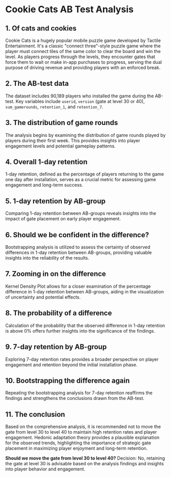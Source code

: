 # Cookie Cats AB Test Analysis

## 1. Of cats and cookies
Cookie Cats is a hugely popular mobile puzzle game developed by Tactile Entertainment. It's a classic "connect three"-style puzzle game where the player must connect tiles of the same color to clear the board and win the level. As players progress through the levels, they encounter gates that force them to wait or make in-app purchases to progress, serving the dual purpose of driving revenue and providing players with an enforced break.

## 2. The AB-test data
The dataset includes 90,189 players who installed the game during the AB-test. Key variables include `userid`, `version` (gate at level 30 or 40), `sum_gamerounds`, `retention_1`, and `retention_7`.

## 3. The distribution of game rounds
The analysis begins by examining the distribution of game rounds played by players during their first week. This provides insights into player engagement levels and potential gameplay patterns.

## 4. Overall 1-day retention
1-day retention, defined as the percentage of players returning to the game one day after installation, serves as a crucial metric for assessing game engagement and long-term success.

## 5. 1-day retention by AB-group
Comparing 1-day retention between AB-groups reveals insights into the impact of gate placement on early player engagement.

## 6. Should we be confident in the difference?
Bootstrapping analysis is utilized to assess the certainty of observed differences in 1-day retention between AB-groups, providing valuable insights into the reliability of the results.

## 7. Zooming in on the difference
Kernel Density Plot allows for a closer examination of the percentage difference in 1-day retention between AB-groups, aiding in the visualization of uncertainty and potential effects.

## 8. The probability of a difference
Calculation of the probability that the observed difference in 1-day retention is above 0% offers further insights into the significance of the findings.

## 9. 7-day retention by AB-group
Exploring 7-day retention rates provides a broader perspective on player engagement and retention beyond the initial installation phase.

## 10. Bootstrapping the difference again
Repeating the bootstrapping analysis for 7-day retention reaffirms the findings and strengthens the conclusions drawn from the AB-test.

## 11. The conclusion
Based on the comprehensive analysis, it is recommended not to move the gate from level 30 to level 40 to maintain high retention rates and player engagement. Hedonic adaptation theory provides a plausible explanation for the observed trends, highlighting the importance of strategic gate placement in maximizing player enjoyment and long-term retention.

**Should we move the gate from level 30 to level 40?**
Decision: No, retaining the gate at level 30 is advisable based on the analysis findings and insights into player behavior and engagement.

